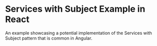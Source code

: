 # Services with Subject Example in React

An example showcasing a potential implementation of the Services with Subject pattern that is common in Angular.
